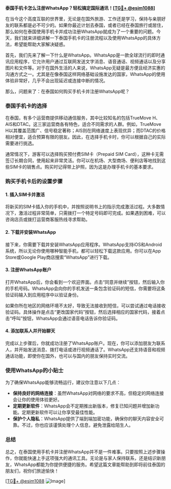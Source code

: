 **泰国手机卡怎么注册WhatsApp？轻松搞定国际通讯！[[TG💪+ @esim1088](https://t.me/s/esim1088)]**

在当今这个高度互联的世界里，无论是在国外旅游、工作还是学习，保持与亲朋好友的联系都是必不可少的。如果你最近计划去泰国，或者已经在泰国旅行或居住，那么如何在泰国使用手机卡并成功注册WhatsApp就成为了一个重要的问题。今天，我们就来详细讲解一下泰国手机卡的注册流程以及使用WhatsApp的具体方法，希望能帮助大家解决疑惑。

首先，我们先来了解一下什么是WhatsApp。WhatsApp是一款全球流行的即时通讯应用程序，它允许用户通过互联网发送文字消息、语音通话、视频通话以及分享图片和文件等。对于在国外生活的人来说，WhatsApp无疑是最方便且经济实惠的沟通方式之一。尤其是在像泰国这样网络基础设施发达的国家，WhatsApp的使用体验非常好，几乎不会出现延迟或连接中断的情况。

那么，问题来了：在泰国如何购买手机卡并注册WhatsApp呢？

### 泰国手机卡的选择

在泰国，有多个运营商提供移动通信服务，其中比较知名的包括TrueMove H、AIS和DTAC。这三家运营商各有特色，适合不同需求的人群。例如，TrueMove H以其覆盖范围广、信号稳定著称；AIS则在网络速度上表现优异；而DTAC的价格相对便宜，适合预算有限的朋友。因此，在选择手机卡时，你可以根据自己的实际需要进行挑选。

通常情况下，游客可以选择购买预付费SIM卡（Prepaid SIM Card），这种卡无需签订长期合同，使用起来非常灵活。你可以在机场、大型商场、便利店等地找到这些SIM卡的销售点。购买时记得带上护照，因为这是办理手机卡的基本要求。

### 购买手机卡后的设置步骤

#### 1. 插入SIM卡并激活

将新买的SIM卡插入你的手机中，并按照说明书上的指示完成激活过程。大多数情况下，激活过程非常简单，只需拨打一个特定号码即可完成。如果遇到困难，可以咨询店员或拨打运营商客服热线寻求帮助。

#### 2. 下载并安装WhatsApp

接下来，你需要下载并安装WhatsApp应用程序。WhatsApp支持iOS和Android系统，所以无论你使用哪种智能手机，都可以轻松下载这款应用。你可以在App Store或Google Play商店搜索“WhatsApp”进行下载。

#### 3. 注册WhatsApp账户

打开WhatsApp后，你会看到一个欢迎界面。点击“同意并继续”按钮，然后输入你的手机号码。WhatsApp会向你的手机发送一条包含验证码的短信，你需要将这条验证码输入到应用程序中以验证身份。

如果你所在地区的网络环境不太好，导致无法接收到短信，可以尝试通过电话接收验证码。具体操作是点击“更改国家代码”按钮，然后选择相应的国家代码，接着点击“呼叫”按钮，WhatsApp会通过语音电话告诉你验证码。

#### 4. 添加联系人并开始聊天

完成以上步骤后，你就成功注册了WhatsApp账户。现在，你可以添加朋友为联系人，并开始发送消息、拨打电话或进行视频通话了。WhatsApp还支持语音和视频通话功能，即使你在国外，也可以与国内的朋友保持实时交流。

### 使用WhatsApp的小贴士

为了确保WhatsApp能够流畅运行，建议你注意以下几点：

- **保持良好的网络连接**：虽然WhatsApp对网络的要求不高，但稳定的网络连接会让你的使用体验更好。
- **定期更新软件**：WhatsApp会不定期推出新版本，修复已知问题并增加新功能。定期更新软件可以让你享受最佳性能。
- **保护个人隐私**：WhatsApp提供了端到端加密功能，确保你的聊天内容安全可靠。不过，你也应该谨慎处理个人信息，避免泄露给陌生人。

### 总结

总之，在泰国使用手机卡并注册WhatsApp并不是一件难事。只要按照上述步骤操作，你就能快速上手这项强大的通讯工具。无论是与家人保持联系，还是结识新朋友，WhatsApp都能为你提供便捷的服务。希望这篇文章能帮助到即将前往泰国的朋友们，祝你们旅途愉快！

[[TG💪+ @esim1088](https://t.me/s/esim1088) ![Image](https://i.postimg.cc/4NQfJmqS/Snipaste-2025-05-13-00-14-12.png)]